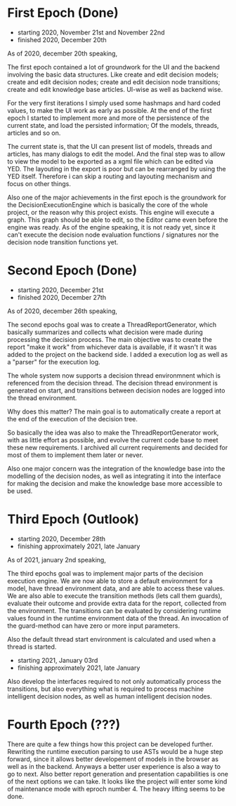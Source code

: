 # First Epoch (Done) 

* starting 2020, November 21st and November 22nd
* finished 2020, December 20th

As of 2020, december 20th speaking, 

The first epoch contained a lot of groundwork for the UI and the backend involving the basic data
structures. Like create and edit decision models; create and edit decision nodes; create and edit
decision node transitions; create and edit knowledge base articles. UI-wise as well as backend wise.   

For the very first iterations I simply used some hashmaps and hard coded values, to make the UI 
work as early as possible. At the end of the first epoch I started to implement more and more
of the persistence of the current state, and load the persisted information; Of the models, threads, 
articles and so on.

The current state is, that the UI can present list of models, threads and articles, has many dialogs
to edit the model. And the final step was to allow to view the model to be exported as a xgml file
which can be edited via YED. The layouting in the export is poor but can be rearranged by using the
YED itself. Therefore i can skip a routing and layouting mechanism and focus on other things.

Also one of the major achievements in the first epoch is the groundwork for the DecisionExecutionEngine
which is basically the core of the whole project, or the reason why this project exists. This engine
will execute a graph. This graph should be able to edit, so the Editor came even before the engine was
ready. As of the engine speaking, it is not ready yet, since it can't execute the decision node
evaluation functions / signatures nor the decision node transition functions yet.

# Second Epoch (Done)

* starting 2020, December 21st
* finished 2020, December 27th

As of 2020, december 26th speaking, 

The second epochs goal was to create a ThreadReportGenerator, which basically summarizes and collects 
what decision were made during processing the decision process. The main objective was to create the
report "make it work" from whichever data is available, if it wasn't it was added to the project on 
the backend side. I added a execution log as well as a "parser" for the execution log.

The whole system now supports a decision thread environmnent which is referenced from the decision 
thread. The decision thread environment is generated on start, and transitions between decision nodes 
are logged into the thread environment.  

Why does this matter? The main goal is to automatically create a report at the end of the execution
of the decision tree. 

So basically the idea was also to make the ThreadReportGenerator work, with as little effort as possible,
and evolve the current code base to meet these new requirements. I archived all current requirements
and decided for most of them to implement them later or never.

Also one major concern was the integration of the knowledge base into the modelling of the decision 
nodes, as well as integrating it into the interface for making the decision and make the knowledge
base more accessible to be used.

# Third Epoch (Outlook)

* starting 2020, December 28th
* finishing approximately 2021, late January

As of 2021, january 2nd speaking,

The third epochs goal was to implement major parts of the decision execution engine. We are now able
to store a default environment for a model, have thread environment data, and are able to access these
values. We are also able to execute the transition methods (lets call them guards), evaluate their 
outcome and provide extra data for the report, collected from the environment. The transitions can 
be evaluated by considering runtime values found in the runtime environment data of the thread. An
invocation of the guard-method can have zero or more input parameters.

Also the default thread start environment is calculated and used when a thread is started. 

* starting 2021, January 03rd
* finishing approximately 2021, late January

Also develop the interfaces required to not only automatically process the transitions, but also everything 
what is required to process machine intelligent decision nodes, as well as human intelligent decision 
nodes.


# Fourth Epoch (???)

There are quite a few things how this project can be developed further. Rewriting the runtime execution
parsing to use ASTs would be a huge step forward, since it allows better developement of models in the
browser as well as in the backend. Anyways a better user experience is also a way to go to next. Also 
better report generation and presentation capabilities is one of the next options we can take. It looks
like the project will enter some kind of maintenance mode with eproch number 4. The heavy lifting seems
to be done.